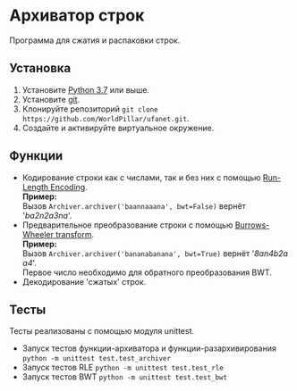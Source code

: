 # Архиватор строк

Программа для сжатия и распаковки строк.

## Установка

1. Установите [Python 3.7](https://www.python.org/downloads/) или выше.
2. Установите [git](https://git-scm.com/downloads).
3. Клонируйте репозиторий ```git clone https://github.com/WorldPillar/ufanet.git```.
4. Создайте и активируйте виртуальное окружение.

## Функции

- Кодирование строки как с числами, так и без них с помощью [Run-Length Encoding](https://en.wikipedia.org/wiki/Run-length_encoding).  
__Пример:__  
Вызов ```Archiver.archiver('baannaaana', bwt=False)``` вернёт '*ba2n2a3na*'. 
- Предварительное преобразование строки с помощью [Burrows-Wheeler transform](https://en.wikipedia.org/wiki/Burrows%E2%80%93Wheeler_transform).  
__Пример:__  
Вызов ```Archiver.archiver('bananabanana', bwt=True)``` вернёт '*8an4b2a a4*'.  
Первое число необходимо для обратного преобразования BWT.
- Декодирование 'сжатых' строк.

## Тесты

Тесты реализованы с помощью модуля unittest. 

- Запуск тестов функции-архиватора и функции-разархивирования  
```python -m unittest test.test_archiver```
- Запуск тестов RLE ```python -m unittest test.test_rle```
- Запуск тестов BWT ```python -m unittest test.test_bwt```